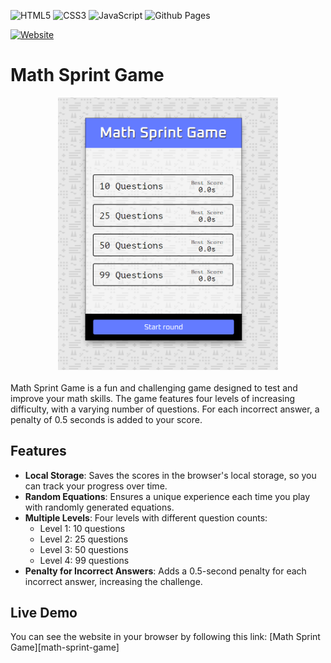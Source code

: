 [nasa-apod-url]: https://amssdias.github.io/math-sprint-game/

![HTML5](https://img.shields.io/badge/html5-%23E34F26.svg?style=for-the-badge&logo=html5&logoColor=white)
![CSS3](https://img.shields.io/badge/css3-%231572B6.svg?style=for-the-badge&logo=css3&logoColor=white)
![JavaScript](https://img.shields.io/badge/javascript-%23323330.svg?style=for-the-badge&logo=javascript&logoColor=%23F7DF1E)
![Github Pages](https://img.shields.io/badge/github%20pages-121013?style=for-the-badge&logo=github&logoColor=white)

[![Website](https://img.shields.io/website-up-down-green-red/https/amssdias.github.io/math-sprint-game.svg)](https://amssdias.github.io/math-sprint-game/)



# Math Sprint Game

<div style="display:flex; justify-content: center; margin-bottom: 20px;">
    <img src="./math-sprint-game.png" width="70%" alt="Math Sprint Game Screenshot">
</div>

Math Sprint Game is a fun and challenging game designed to test and improve your math skills. The game features four levels of increasing difficulty, with a varying number of questions. For each incorrect answer, a penalty of 0.5 seconds is added to your score.

## Features
- **Local Storage**: Saves the scores in the browser's local storage, so you can track your progress over time.
- **Random Equations**: Ensures a unique experience each time you play with randomly generated equations.
- **Multiple Levels**: Four levels with different question counts:
  - Level 1: 10 questions
  - Level 2: 25 questions
  - Level 3: 50 questions
  - Level 4: 99 questions
- **Penalty for Incorrect Answers**: Adds a 0.5-second penalty for each incorrect answer, increasing the challenge.

## Live Demo

You can see the website in your browser by following this link: [Math Sprint Game][math-sprint-game]


